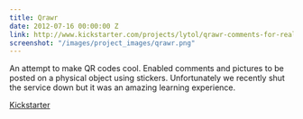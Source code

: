 ```yaml
---
title: Qrawr
date: 2012-07-16 00:00:00 Z
link: http://www.kickstarter.com/projects/lytol/qrawr-comments-for-real-walls
screenshot: "/images/project_images/qrawr.png"
---
```


An attempt to make QR codes cool. Enabled comments and pictures to be posted on a physical object using stickers. Unfortunately we recently shut the service down but it was an amazing learning experience.

<a class="button secondary" href="http://www.kickstarter.com/projects/lytol/qrawr-comments-for-real-walls"><i class="fa fa-external-link fa-lg"></i> Kickstarter</a>
